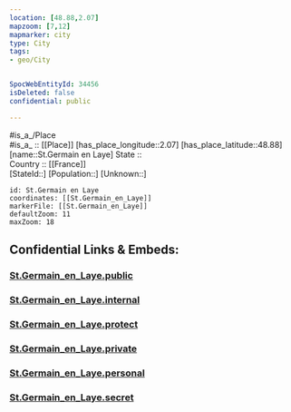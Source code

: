 ```yaml
---
location: [48.88,2.07] 
mapzoom: [7,12] 
mapmarker: city 
type: City
tags:
- geo/City


SpocWebEntityId: 34456
isDeleted: false
confidential: public

---
```

#is_a_/Place  
#is_a_ :: [[Place]] 
[has_place_longitude::2.07] 
[has_place_latitude::48.88] 
[name::St.Germain en Laye] 
State ::  
Country :: [[France]]  
[StateId::] 
[Population::] 
[Unknown::] 


```leaflet
id: St.Germain en Laye
coordinates: [[St.Germain_en_Laye]] 
markerFile: [[St.Germain_en_Laye]] 
defaultZoom: 11 
maxZoom: 18
```


## Confidential Links & Embeds: 

### [St.Germain_en_Laye.public](/_public/\Earth\Continent\Europe\Europe~West\France\regions~France\Île-de-France\departments~Île-de-France\Yvelines\communes~Yvelines\Saint-Germain-en-Laye\cities~Saint-Germain-en-LayeSt.Germain_en_Laye.public.md) 

### [St.Germain_en_Laye.internal](/_internal/\Earth\Continent\Europe\Europe~West\France\regions~France\Île-de-France\departments~Île-de-France\Yvelines\communes~Yvelines\Saint-Germain-en-Laye\cities~Saint-Germain-en-LayeSt.Germain_en_Laye.internal.md) 

### [St.Germain_en_Laye.protect](/_protect/\Earth\Continent\Europe\Europe~West\France\regions~France\Île-de-France\departments~Île-de-France\Yvelines\communes~Yvelines\Saint-Germain-en-Laye\cities~Saint-Germain-en-LayeSt.Germain_en_Laye.protect.md) 

### [St.Germain_en_Laye.private](/_private/\Earth\Continent\Europe\Europe~West\France\regions~France\Île-de-France\departments~Île-de-France\Yvelines\communes~Yvelines\Saint-Germain-en-Laye\cities~Saint-Germain-en-LayeSt.Germain_en_Laye.private.md) 

### [St.Germain_en_Laye.personal](/_personal/\Earth\Continent\Europe\Europe~West\France\regions~France\Île-de-France\departments~Île-de-France\Yvelines\communes~Yvelines\Saint-Germain-en-Laye\cities~Saint-Germain-en-LayeSt.Germain_en_Laye.personal.md) 

### [St.Germain_en_Laye.secret](/_secret/\Earth\Continent\Europe\Europe~West\France\regions~France\Île-de-France\departments~Île-de-France\Yvelines\communes~Yvelines\Saint-Germain-en-Laye\cities~Saint-Germain-en-LayeSt.Germain_en_Laye.secret.md)

